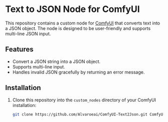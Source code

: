 # Text to JSON Node for ComfyUI

This repository contains a custom node for [ComfyUI](https://github.com/comfyanonymous/ComfyUI) that converts text into a JSON object. The node is designed to be user-friendly and supports multi-line JSON input.

## Features
- Convert a JSON string into a JSON object.
- Supports multi-line input.
- Handles invalid JSON gracefully by returning an error message.

## Installation

1. Clone this repository into the `custom_nodes` directory of your ComfyUI installation:
   ```bash
   git clone https://github.com/Alvaroeai/ComfyUI-Text2Json.git ComfyUI/custom_nodes/ComfyUI-Text2Json
